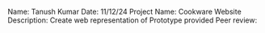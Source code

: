 Name: Tanush Kumar
Date: 11/12/24
Project Name: Cookware Website
Description:  Create web representation of Prototype provided 
Peer review:

